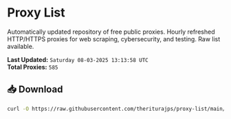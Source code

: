 # Proxy List

Automatically updated repository of free public proxies. Hourly refreshed HTTP/HTTPS proxies for web scraping, cybersecurity, and testing. Raw list available.

**Last Updated:** `Saturday 08-03-2025 13:13:58 UTC`  
**Total Proxies:** `585`

## 📥 Download
```bash
curl -O https://raw.githubusercontent.com/theriturajps/proxy-list/main/proxies.txt
